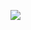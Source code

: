 <a href="https://www.instagram.com/_lmns_wksv628/" target="Instagram"><img src="https://img.shields.io/badge/Instagram?style=flat&logo=appveyor&logo=#E4405F&logoColor=FFFFFF"/></a>
